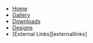 - [Home](home)
- [Gallery](gallery)
- [Downloads](downloads)
- [Designs](designs)
- [External Links][externallinks]
